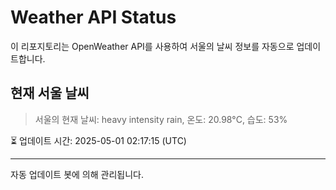 
# Weather API Status

이 리포지토리는 OpenWeather API를 사용하여 서울의 날씨 정보를 자동으로 업데이트합니다.

## 현재 서울 날씨
> 서울의 현재 날씨: heavy intensity rain, 온도: 20.98°C, 습도: 53%

⏳ 업데이트 시간: 2025-05-01 02:17:15 (UTC)

---
자동 업데이트 봇에 의해 관리됩니다.
